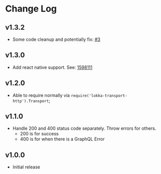 # Change Log

## v1.3.2

* Some code cleanup and potentially fix: [#3](https://github.com/kadirahq/lokka-transport-http/issues/3)

## v1.3.0
* Add react native support. See: [1598111](https://github.com/kadirahq/lokka-transport-http/tree/15981118287d7f72ba019937f3c0fbd0af11d98b)

## v1.2.0

* Able to require normally via `require('lokka-transport-http').Transport`;

## v1.1.0

* Handle 200 and 400 status code separately. Throw errors for others.
  * 200 is for success
  * 400 is for when there is a GraphQL Error

## v1.0.0

* Initial release
